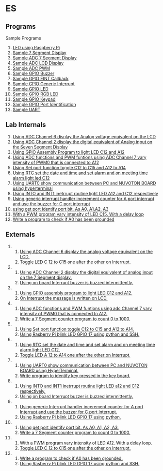 # ES

## Programs
Sample Programs

1. [LED using Raspberry Pi](Programs/LED_Raspberry_Pi.py)
2. [Sample 7 Segment Display](Programs/Sample_7Seg.c)
3. [Sample ADC 7 Segment Display](Programs/Sample_ADC_7Seg.c)
4. [Sample ADC LCD Display](Programs/Sample_ADC_LCD.c)
5. [Sample ADC PWM](Programs/Sample_ADC_PWM.c)
6. [Sample GPIO Buzzer](Programs/Sample_GPIO_Buzzer.c)
7. [Sample GPIO EINT Callback](Programs/Sample_GPIO_EINT.c)
8. [Sample GPIO Generic Interrupt](Programs/Sample_GPIO_Interrupt.c)
9. [Sample GPIO LED](Programs/Sample_GPIO_LED.c)
10. [Sample GPIO RGB LED](Programs/Sample_GPIO_RGBLED.c)
11. [Sample GPIO Keypad](Programs/Sample_LCD_Keypad.c)
12. [Sample GPIO Port Identification](Programs/Sample_LCD_Text.c)
13. [Sample UART](Programs/Sample_UART.c)

## Lab Internals
1. [Using ADC Channel 6 display the Analog voltage equivalent on the LCD](Lab&#32;Internals/1.c)
2. [Using ADC Channel 2 display the digital equivalent of Analog input on the Seven Segment Display](Lab&#32;Internals/2.c)
3. [Using GPIO Assembly Program to light LED C12 and A12](Lab&#32;Internals/3.asm)
4. [Using ADC functions and PWM funtions using ADC Channel 7 vary intensity of PWM0 that is connected to A12](Lab&#32;Internals/4.c)
5. [Using Set port function toggle C12 to C15 and A12 to A14](Lab&#32;Internals/5.c)
6. [Using RTC set the date and time and set alarm and on meeting time alarm light led C12](Lab&#32;Internals/6.c)
7. [Using UART0 show communication between PC and NUVOTON BOARD using hyperterminal](Lab&#32;Internals/7.c)
8. [Using INTO and INT1 inetrrupt routine light LED A12 and C12 respectively](Lab&#32;Internals/8.c)
9. [Using generic interrupt handler incerement counter for A port interrupt and use the buzzer for C port interrupt](Lab&#32;Internals/9.c)
10. [using get port identify port bit. As A0, A1,A2, A3](Lab&#32;Internals/10.c)
11. [With a PWM program vary intensity of LED C15. With a delay loop](Lab&#32;Internals/11.c)
12. [Write a program to check if A0 has been grounded](Lab&#32;Internals/12.c)

## Externals
1. 
    1. [Using ADC Channel 6 display the analog voltage equivalent on the LCD.](External&#32;Web&#32;Lab/Question&#32;1/Question_1a.c)
    2. [Toggle LED C 12 to C15 one after the other on Interrupt.](External&#32;Web&#32;Lab/Question&#32;1/Question_1b.c)
2. 
    1. [Using ADC Channel 2 display the digital equivalent of analog input on the 7 Segment display.](External&#32;Web&#32;Lab/Question&#32;2/Question_2a.c)
    2. [Using on board Interrupt buzzer is buzzed intermittently.](External&#32;Web&#32;Lab/Question&#32;2/Question_2b.c)
3.  
    1. [Using GPIO assembly program to light LED C12 and A12.](External&#32;Web&#32;Lab/Question&#32;3/Question_3a.asm)
    2. [On Interrupt the message is written on LCD​.​](External&#32;Web&#32;Lab/Question&#32;3/Question_3b.c)
4.  
    1. [Using ADC functions and PWM funtions using adc Channel 7 vary intensity of PWM0 that is connected to A12.](External&#32;Web&#32;Lab/Question&#32;4/Question_4a.c)
    2. [Write a 7 Segment counter program to count 0 to 1000.](External&#32;Web&#32;Lab/Question&#32;4/Question_4b.c)
5. 
    1. [Using Set port function toggle C12 to C15 and A12 to A14.](External&#32;Web&#32;Lab/Question&#32;5/Question_5a.c)
    2. ​[Using Rasberry Pi blink LED GPIO 17 using python and SSH.](External&#32;Web&#32;Lab/Question&#32;5/Question_5b.py)
6. 
    1. [Using RTC set the date and time and set alarm and on meeting time alarm light LED C12.](External&#32;Web&#32;Lab/Question&#32;6/Question_6a.c)
    2. [Toggle LED A 12 to A14 one after the other on Interrupt.](External&#32;Web&#32;Lab/Question&#32;6/Question_6b.c)
7. 
    1. [Using UART0 show communication between PC and NUVOTON BOARD using HyperTerminal.](External&#32;Web&#32;Lab/Question&#32;7/Question_7a.c)
    2. [Write program to identify key pressed in the key board.](External&#32;Web&#32;Lab/Question&#32;7/Question_7b.c)
8. 
    1. [Using INTO and INT1 inetrrupt routine light LED a12 and C12 respectively.](External&#32;Web&#32;Lab/Question&#32;8/Question_8a.c)
    2. [Using on board Interrupt buzzer is buzzed intermittently.](External&#32;Web&#32;Lab/Question&#32;8/Question_8b.c)
9. 
    1. [Using generic Interrupt handler incerement counter for A port Interrupt and use the buzzer for C port Interrupt.](External&#32;Web&#32;Lab/Question&#32;9/Question_9a.c)
    2. [Using Rasberry Pi blink LED GPIO 17 using python.](External&#32;Web&#32;Lab/Question&#32;9/Question_9b.py)
10. 
    1. [Using get port identify port bit. As A0, A1, A2, A3.](External&#32;Web&#32;Lab/Question&#32;10/Question_10a.c)
    2. [Write a 7 Segment counter program to count 0 to 1000.](External&#32;Web&#32;Lab/Question&#32;10/Question_10b.c)
11. 
    1. [With a PWM program vary intensity of LED A12. With a delay loop.](External&#32;Web&#32;Lab/Question&#32;11/Question_11a.c)
    2. [Toggle LED C 12 to C15 one after the other on Interrupt.](External&#32;Web&#32;Lab/Question&#32;11/Question_11b.c)
12. 
    1. [Write a program to check if A0 has been grounded.](External&#32;Web&#32;Lab/Question&#32;12/Question_12a.c)
    2. [​Using Rasberry Pi blink LED GPIO 17 using python and SSH.](External&#32;Web&#32;Lab/Question&#32;12/Question_12b.py)